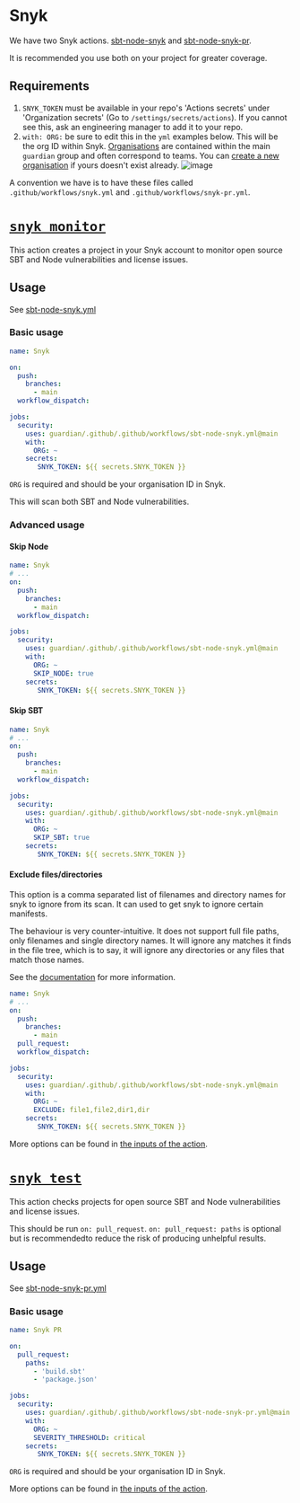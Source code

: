 # Snyk

We have two Snyk actions. [sbt-node-snyk](sbt-node-snyk.yml) and [sbt-node-snyk-pr](sbt-node-snyk-pr.yml).

It is recommended you use both on your project for greater coverage.

## Requirements

1. `SNYK_TOKEN` must be available in your repo's 'Actions secrets' under 'Organization secrets' (Go to `/settings/secrets/actions`). If you cannot see this, ask an engineering manager to add it to your repo.
1. `with: ORG:` be sure to edit this in the `yml` examples below. This will be the org ID within Snyk. [Organisations](https://docs.snyk.io/introducing-snyk/snyks-core-concepts/groups-organizations-and-users#snyk-organizations) are contained within the main `guardian` group and often correspond to teams. You can [create a new organisation](https://docs.snyk.io/features/user-and-group-management/managing-groups-and-organizations/manage-snyk-organizations) if yours doesn't exist already.
   ![image](https://user-images.githubusercontent.com/48949546/112194614-f6985880-8c00-11eb-946f-a88fdae57662.jpg)

A convention we have is to have these files called `.github/workflows/snyk.yml` and `.github/workflows/snyk-pr.yml`.

# [`snyk monitor`](https://docs.snyk.io/snyk-cli/commands/monitor)

This action creates a project in your Snyk account to monitor open source SBT and Node vulnerabilities and license issues.

## Usage

See [sbt-node-snyk.yml](sbt-node-snyk.yml)

### Basic usage

```yml
name: Snyk

on:
  push:
    branches:
      - main
  workflow_dispatch:

jobs:
  security:
    uses: guardian/.github/.github/workflows/sbt-node-snyk.yml@main
    with:
      ORG: ~
    secrets:
       SNYK_TOKEN: ${{ secrets.SNYK_TOKEN }}
```

`ORG` is required and should be your organisation ID in Snyk.

This will scan both SBT and Node vulnerabilities.

### Advanced usage

#### Skip Node

```yml
name: Snyk
# ...
on:
  push:
    branches:
      - main
  workflow_dispatch:

jobs:
  security:
    uses: guardian/.github/.github/workflows/sbt-node-snyk.yml@main
    with:
      ORG: ~
      SKIP_NODE: true
    secrets:
       SNYK_TOKEN: ${{ secrets.SNYK_TOKEN }}
```

#### Skip SBT

```yml
name: Snyk
# ...
on:
  push:
    branches:
      - main
  workflow_dispatch:

jobs:
  security:
    uses: guardian/.github/.github/workflows/sbt-node-snyk.yml@main
    with:
      ORG: ~
      SKIP_SBT: true
    secrets:
       SNYK_TOKEN: ${{ secrets.SNYK_TOKEN }}
```

#### Exclude files/directories

This option is a comma separated list of filenames and directory names for snyk
to ignore from its scan. It can used to get snyk to ignore certain manifests.

The behaviour is very counter-intuitive. It does not support full file paths,
only filenames and single directory names. It will ignore any matches it finds
in the file tree, which is to say, it will ignore any directories or any files that
match those names.

See the [documentation](https://docs.snyk.io/snyk-cli/commands/monitor#exclude-less-than-name-greater-than-less-than-name-greater-than-...greater-than)
for more information.

```yml
name: Snyk
# ...
on:
  push:
    branches:
      - main
  pull_request:
  workflow_dispatch:

jobs:
  security:
    uses: guardian/.github/.github/workflows/sbt-node-snyk.yml@main
    with:
      ORG: ~
      EXCLUDE: file1,file2,dir1,dir
    secrets:
       SNYK_TOKEN: ${{ secrets.SNYK_TOKEN }}
```

More options can be found in [the inputs of the action](sbt-node-snyk.yml#L5).

# [`snyk test`](https://docs.snyk.io/snyk-cli/commands/test)

This action checks projects for open source SBT and Node vulnerabilities and license issues.

This should be run `on: pull_request`. `on: pull_request: paths` is optional but is recommendedto reduce the risk of producing unhelpful results.

## Usage

See [sbt-node-snyk-pr.yml](sbt-node-snyk-pr.yml)

### Basic usage

```yml
name: Snyk PR

on:
  pull_request:
    paths:
      - 'build.sbt'
      - 'package.json'

jobs:
  security:
    uses: guardian/.github/.github/workflows/sbt-node-snyk-pr.yml@main
    with:
      ORG: ~
      SEVERITY_THRESHOLD: critical
    secrets:
       SNYK_TOKEN: ${{ secrets.SNYK_TOKEN }}
```

`ORG` is required and should be your organisation ID in Snyk.

More options can be found in [the inputs of the action](sbt-node-snyk-pr.yml#L5).

